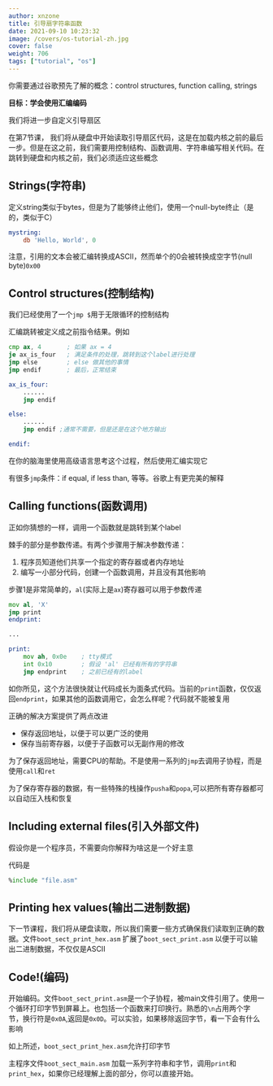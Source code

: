 ```yaml
---
author: xnzone 
title: 引导扇字符串函数
date: 2021-09-10 10:23:32
image: /covers/os-tutorial-zh.jpg
cover: false
weight: 706
tags: ["tutorial", "os"]
---
```


你需要通过谷歌预先了解的概念：control structures, function calling, strings

**目标：学会使用汇编编码**

我们将进一步自定义引导扇区

在第7节课， 我们将从硬盘中开始读取引导扇区代码，这是在加载内核之前的最后一步。但是在这之前，我们需要用控制结构、函数调用、字符串编写相关代码。在跳转到硬盘和内核之前，我们必须适应这些概念

## Strings(字符串)

定义string类似于bytes，但是为了能够终止他们，使用一个null-byte终止（是的，类似于C）

```asm
mystring:
    db 'Hello, World', 0
```

注意，引用的文本会被汇编转换成ASCII，然而单个的0会被转换成空字节(null byte)`0x00`

## Control structures(控制结构)

我们已经使用了一个`jmp $`用于无限循环的控制结构

汇编跳转被定义成之前指令结果。例如

```asm
cmp ax, 4       ; 如果 ax = 4
je ax_is_four   ; 满足条件的处理，跳转到这个label进行处理
jmp else        ; else 做其他的事情
jmp endif       ; 最后，正常结束

ax_is_four:
    ......
    jmp endif

else:
    ......
    jmp endif ;通常不需要，但是还是在这个地方输出

endif:
```

在你的脑海里使用高级语言思考这个过程，然后使用汇编实现它

有很多`jmp`条件：if equal, if less than, 等等。谷歌上有更完美的解释

## Calling functions(函数调用)

正如你猜想的一样，调用一个函数就是跳转到某个label

棘手的部分是参数传递。有两个步骤用于解决参数传递：

1. 程序员知道他们共享一个指定的寄存器或者内存地址
2. 编写一小部分代码，创建一个函数调用，并且没有其他影响

步骤1是非常简单的，`al`(实际上是`ax`)寄存器可以用于参数传递

```asm
mov al, 'X'
jmp print
endprint:

...

print:
    mov ah, 0x0e    ; tty模式
    int 0x10        ; 假设 'al' 已经有所有的字符串
    jmp endprint    ; 之前已经有的label
```

如你所见，这个方法很快就让代码成长为面条式代码。当前的`print`函数，仅仅返回`endprint`，如果其他的函数调用它，会怎么样呢？代码就不能被复用

正确的解决方案提供了两点改进

- 保存返回地址，以便于可以更广泛的使用
- 保存当前寄存器，以便于子函数可以无副作用的修改

为了保存返回地址，需要CPU的帮助。不是使用一系列的`jmp`去调用子协程，而是使用`call`和`ret`

为了保存寄存器的数据，有一些特殊的栈操作`pusha`和`popa`,可以把所有寄存器都可以自动压入栈和恢复

## Including external files(引入外部文件)

假设你是一个程序员，不需要向你解释为啥这是一个好主意

代码是

```asm
%include "file.asm"
```

## Printing hex values(输出二进制数据)

下一节课程，我们将从硬盘读取，所以我们需要一些方式确保我们读取到正确的数据。文件`boot_sect_print_hex.asm` 扩展了`boot_sect_print.asm` 以便于可以输出二进制数据，不仅仅是ASCII

## Code!(编码)

开始编码。文件`boot_sect_print.asm`是一个子协程，被main文件引用了。使用一个循环打印字节到屏幕上。也包括一个函数来打印换行。熟悉的`\n`占用两个字节，换行符是`0x0A`,返回是`0x0D`。可以实验，如果移除返回字节，看一下会有什么影响

如上所述，`boot_sect_print_hex.asm`允许打印字节

主程序文件`boot_sect_main.asm` 加载一系列字符串和字节，调用`print`和`print_hex`，如果你已经理解上面的部分，你可以直接开始。